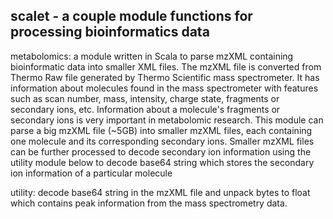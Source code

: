 ## scalet - a couple module functions for processing bioinformatics data

metabolomics: a module written in Scala to parse mzXML containing bioinformatic data into smaller XML files.
The mzXML file is converted from Thermo Raw file generated by Thermo Scientific mass spectrometer. It has information about 
molecules found in the mass spectrometer with features such as scan number, mass, intensity, charge state, 
fragments or secondary ions, etc. Information about a molecule's fragments or secondary ions is very important 
in metabolomic research. This module can parse a big mzXML file (~5GB) into smaller mzXML files, each containing one
molecule and its corresponding secondary ions. Smaller mzXML files can be further processed to decode secondary
ion information using the utility module below to decode base64 string which stores the secondary ion information
of a particular molecule

utility: decode base64 string in the mzXML file and 
unpack bytes to float which contains peak information from the mass spectrometry data.